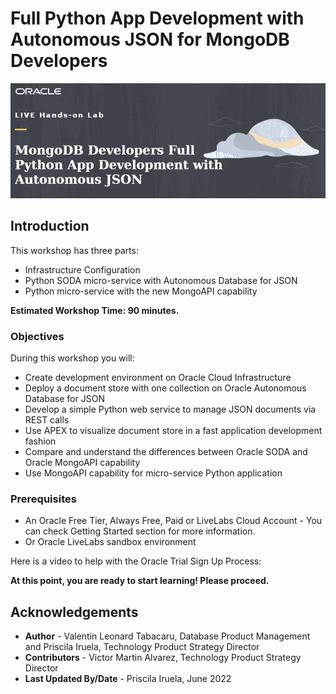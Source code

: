 # Full Python App Development with Autonomous JSON for MongoDB Developers

![Intro Full Python App Development with Autonomous JSON for MongoDB Developers](./images/intro.png)

## Introduction

This workshop has three parts:

- Infrastructure Configuration
- Python SODA micro-service with Autonomous Database for JSON
- Python micro-service with the new MongoAPI capability


**Estimated Workshop Time: 90 minutes.**

### Objectives

During this workshop you will:

* Create development environment on Oracle Cloud Infrastructure
* Deploy a document store with one collection on Oracle Autonomous Database for JSON
* Develop a simple Python web service to manage JSON documents via REST calls
* Use APEX to visualize document store in a fast application development fashion
* Compare and understand the differences between Oracle SODA and Oracle MongoAPI capability
* Use MongoAPI capability for micro-service Python application


### Prerequisites

* An Oracle Free Tier, Always Free, Paid or LiveLabs Cloud Account - You can check Getting Started section for more information.
* Or Oracle LiveLabs sandbox environment

Here is a video to help with the Oracle Trial Sign Up Process:
[](youtube:4U-0SumNz6w)

**At this point, you are ready to start learning! Please proceed.**

## Acknowledgements
* **Author** - Valentin Leonard Tabacaru, Database Product Management and Priscila Iruela, Technology Product Strategy Director
* **Contributors** - Victor Martin Alvarez, Technology Product Strategy Director
* **Last Updated By/Date** - Priscila Iruela, June 2022
